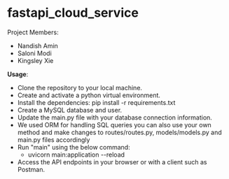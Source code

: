 # fastapi_cloud_service

Project Members:
* Nandish Amin
* Saloni Modi
* Kingsley Xie
  
**Usage**:
* Clone the repository to your local machine.
* Create and activate a python virtual environment.
* Install the dependencies: pip install -r requirements.txt
* Create a MySQL database and user.
* Update the main.py file with your database connection information.
* We used ORM for handling SQL queries you can also use your own method and make changes to routes/routes.py, models/models.py and main.py files accordingly
* Run "main" using the below command:
    * uvicorn main:application --reload
* Access the API endpoints in your browser or with a client such as Postman.
